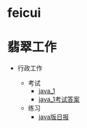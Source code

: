 # feicui

翡翠工作
=====================================

* 行政工作

	* 考试
		*  [java_1](exam/java_exam1.md)
		*  [java_1考试答案](exam/java_exam1_answer.md)
	* 练习
		* [java版日报](practise/java1.md)


